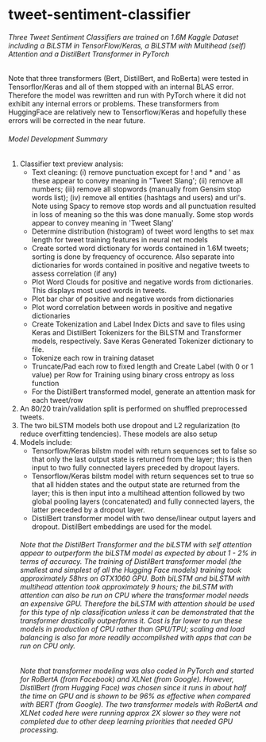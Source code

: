 # tweet-sentiment-classifier
<h6>Three Tweet Sentiment Classifiers are trained on 1.6M Kaggle Dataset including a BiLSTM in TensorFlow/Keras, a BiLSTM with Multihead (self) Attention and a DistilBert Transformer in PyTorch</h6>
<p>Note that three transformers (Bert, DistilBert, and RoBerta) were tested in Tensorflor/Keras and all of them stopped with an internal BLAS error. 
Therefore the model was rewritten and run with PyTorch where it did not exhibit any internal errors or problems. These transformers from HuggingFace are relatively new to Tensorflow/Keras and hopefully these errors will be corrected in the near future.</p>
 
<h6>Model Development Summary</h6>
<ol>
<li>Classifier text preview analysis:
    <ul>
    <li>Text cleaning: (i) remove punctuation except for ! and * and ' as these appear to convey meaning in "Tweet Slang'; (ii) remove all numbers; (iii) remove all
    stopwords (manually from Gensim stop words list); (iv) remove all entities (hashtags and users) and url's. Note using Spacy to remove stop words and all punctuation
    resulted in loss of meaning so the this was done manually. Some stop words appear to convey meaning in 'Tweet Slang'</li>
<li>Determine distribution (histogram) of tweet word lengths to set max length for tweet training features in neural net models</li>
<li>Create sorted word dictionary for words contained in 1.6M tweets; sorting is done by frequency of occurence. Also separate into dictionaries for
words contained in positive and negative tweets to assess correlation (if any)</li>
<li>Plot Word Clouds for positive and negative words from dictionaries. This displays most used words in tweets.</li>
<li>Plot bar char of positive and negative words from dictionaries</li>
<li>Plot word correlation between words in positive and negative dictionaries</li>
<li>Create Tokenization and Label Index Dicts and save to files using Keras and DistilBert Tokenizers for the BiLSTM and Transformer models, respectively. 
Save Keras Generated Tokenizer dictionary to file.</li>
<li>Tokenize each row in training dataset</li>
<li>Truncate/Pad each row to fixed length and Create Label (with 0 or 1 value) per Row for Training using binary cross entropy as loss function</li>
<li>For the DistilBert transformed model, generate an attention mask for each tweet/row</li>
</ul>
</li>
<li>An 80/20 train/validation split is performed on shuffled preprocessed tweets.</li>
<li>The two biLSTM models both use dropout and L2 regularization (to reduce overfitting tendencies). These models are also setup </li>
<li>Models include:
<ul>
<li>Tensorflow/Keras bilstm model with return sequences set to false so that only the last output state is returned from the layer; this is then input to two fully connected layers preceded by dropout layers. </li>
<li>Tensorflow/Keras bilstm model with return sequences set to true so that all hidden states and the output state are returned from the layer; this is then input into a multihead attention followed by two global pooling layers (concatenated) and fully connected layers, the latter preceded by a dropout layer. </li>
<li>DistilBert transformer model with two dense/linear output layers and dropout. DistilBert embeddings are used for the model.</li>
</ul>

<h6>Note that the DistilBert Transformer and the biLSTM with self attention appear to outperform the biLSTM model as expected by about 1 - 2% in terms of accuracy. 
The training of DistilBert transformer model (the smallest and simplest of all the Hugging Face models) training took approximately 58hrs on GTX1060 GPU. Both biLSTM and biLSTM with multihead attention took approximately 9 hours; the biLSTM with attention can also be run on CPU where the transformer model needs an expensive GPU. Therefore the biLSTM with attention should be used for this type of nlp classification unless it can be demonstrated that the transformer drastically outperforms it. Cost is far lower to run these models in production of CPU rather than GPU/TPU; scaling and load balancing is also far more readily accomplished with apps that can be run on CPU only.</h6>

<h6>
Note that transformer modeling was also coded in PyTorch and started for RoBertA (from Facebook) and XLNet (from Google). However, DistilBert (from Hugging Face) was chosen since it runs in about half the time on GPU and is shown to be 96% as effective when compared with BERT (from Google). The two transformer models with RoBertA and XLNet coded here were running approx 2X slower so they were not completed due to other deep learning priorities that needed GPU processing.
</h6>
